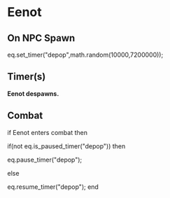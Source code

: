 # Eenot


## On NPC Spawn

eq.set_timer("depop",math.random(10000,7200000));


## Timer(s)

**Eenot despawns.**


## Combat

if Eenot enters combat  then


if(not eq.is_paused_timer("depop")) then



eq.pause_timer("depop");


else


eq.resume_timer("depop");
end
